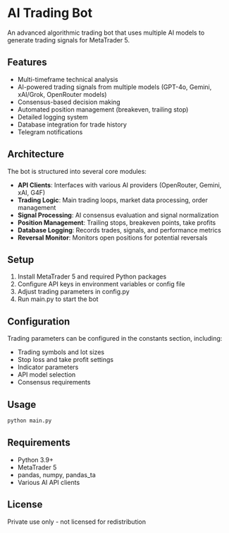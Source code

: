 # AI Trading Bot

An advanced algorithmic trading bot that uses multiple AI models to generate trading signals for MetaTrader 5.

## Features

- Multi-timeframe technical analysis
- AI-powered trading signals from multiple models (GPT-4o, Gemini, xAI/Grok, OpenRouter models)
- Consensus-based decision making
- Automated position management (breakeven, trailing stop)
- Detailed logging system
- Database integration for trade history
- Telegram notifications

## Architecture

The bot is structured into several core modules:

- **API Clients**: Interfaces with various AI providers (OpenRouter, Gemini, xAI, G4F)
- **Trading Logic**: Main trading loops, market data processing, order management
- **Signal Processing**: AI consensus evaluation and signal normalization
- **Position Management**: Trailing stops, breakeven points, take profits
- **Database Logging**: Records trades, signals, and performance metrics
- **Reversal Monitor**: Monitors open positions for potential reversals

## Setup

1. Install MetaTrader 5 and required Python packages
2. Configure API keys in environment variables or config file
3. Adjust trading parameters in config.py
4. Run main.py to start the bot

## Configuration

Trading parameters can be configured in the constants section, including:

- Trading symbols and lot sizes
- Stop loss and take profit settings
- Indicator parameters
- API model selection
- Consensus requirements

## Usage

```bash
python main.py
```

## Requirements

- Python 3.9+
- MetaTrader 5
- pandas, numpy, pandas_ta
- Various AI API clients

## License

Private use only - not licensed for redistribution
